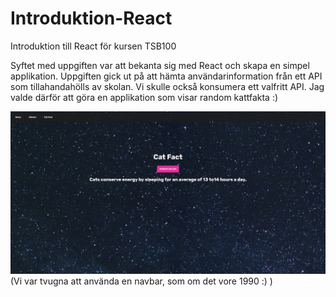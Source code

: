 # Introduktion-React
 Introduktion till React för kursen TSB100

Syftet med uppgiften var att bekanta sig med React och skapa en simpel applikation. Uppgiften gick ut på att hämta användarinformation från ett API som tillahandahölls av skolan. Vi skulle också konsumera ett valfritt API. Jag valde därför att göra en applikation som visar random kattfakta :)

![alt text](https://github.com/antabuze/Introduktion-React/blob/main/830a5d0d02429ad5e9aed0f812268220.jpg?raw=true)
(Vi var tvugna att använda en navbar, som om det vore 1990 :) )
